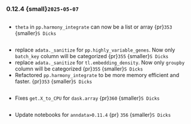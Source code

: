 ### 0.12.4 {small}`2025-05-07`

```{rubric} Features
```
* `theta` in `pp.harmony_integrate` can now be a list or array {pr}`353` {smaller}`S Dicks`

```{rubric} Performance
```
* replace `adata._sanitize` for `pp.highly_variable_genes`. Now only `batch_key` column will be categorized {pr}`355` {smaller}`S Dicks`
* replace `adata._sanitize` for `tl.embedding_density`. Now only `groupby` column will be categorized {pr}`355` {smaller}`S Dicks`
* Refactored `pp.harmony_integrate` to be more memory efficient and faster. {pr}`353` {smaller}`S Dicks`

```{rubric} Bug fixes
```
* Fixes `get.X_to_CPU` for `dask.array` {pr}`360` {smaller}`S Dicks`

```{rubric} Misc
```
* Update notebooks for `anndata>0.11.4` {pr} `356` {smaller}`S Dicks`
